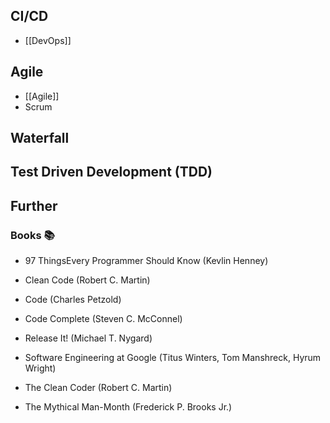 ## CI/CD

- [[DevOps]]
## Agile

- [[Agile]]
- Scrum
## Waterfall

## Test Driven Development (TDD)


## Further

### Books 📚

- 97 ThingsEvery Programmer Should Know (Kevlin Henney)

- Clean Code (Robert C. Martin)

- Code (Charles Petzold)

- Code Complete (Steven C. McConnel)

- Release It! (Michael T. Nygard)

- Software Engineering at Google (Titus Winters, Tom Manshreck, Hyrum Wright)

- The Clean Coder (Robert C. Martin)

- The Mythical Man-Month (Frederick P. Brooks Jr.)